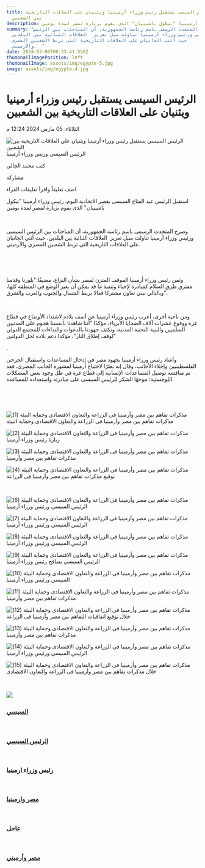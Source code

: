 ```yaml
---
title: الرئيس السيسى يستقبل رئيس وزراء أرمينيا ويثنيان على العلاقات التاريخية
  بين الشعبين
description: رئيس وزراء أرمينيا "نيكول باشينيان" الذى يقوم بزيارة لمصر لمدة يومين.
summary: "وصرح المتحدث الرسمى باسم رئاسة الجمهورية، أن المباحثات بين الرئيس
  السيسى ورئيس وزراء أرمينيا تناولت سبل تعزيز  العلاقات الثنائية بين البلدين،
  حيث أثنى الجانبان على العلاقات التاريخية التى تربط الشعبين المصري
  والأرميني.  "
date: 2024-03-06T00:33:41.556Z
thumbnailImagePosition: left
thumbnailImage: assets/img/egypte-5.jpg
image: assets/img/egypte-4.jpg
---
```

<!--StartFragment-->

# الرئيس السيسى يستقبل رئيس وزراء أرمينيا ويثنيان على العلاقات التاريخية بين الشعبين

الثلاثاء، 05 مارس 2024 12:24 م

![الرئيس السيسى يستقبل رئيس وزراء أرمينيا ويثنيان على العلاقات التاريخية بين الشعبين](https://img.youm7.com/large/20240305042809289.jpg "الرئيس السيسى يستقبل رئيس وزراء أرمينيا ويثنيان على العلاقات التاريخية بين الشعبين")الرئيس السيسى وريس وزراء أرمينيا

كتب محمد الجالى

مشاركة



اضف تعليقاً واقرأ تعليقات القراء

استقبل الرئيس عبد الفتاح السيسى بقصر الاتحادية اليوم، رئيس وزراء أرمينيا "نيكول باشينيان" الذى يقوم بزيارة لمصر لمدة يومين

[](https://vidverto.io/)

 

وصرح المتحدث الرسمى باسم رئاسة الجمهورية، أن المباحثات بين الرئيس السيسى ورئيس وزراء أرمينيا تناولت سبل تعزيز  العلاقات الثنائية بين البلدين، حيث أثنى الجانبان على العلاقات التاريخية التى تربط الشعبين المصري والأرميني.

 

 

وثمن رئيس وزراء أرمينيا الموقف المتزن لمصر بشأن النزاع، مضيفًا:"بلورنا وقدمنا مفترق طرق السلام كمبادرة لإحياء وتنفيذ ما قد يمكن أن يغير الوضع في المنطقة كلها، وبالتالي نبني تعاون مشتركا فعالا بربط الشمال والجنوب والغرب والشرق".

 

ومن ناحية أخرى، أعرب رئيس وزراء أرمينيا عن أسف بلاده لاشتداد الأوضاع في قطاع غزة ووقوع عشرات آلاف الضحايا الأبرياء، مؤكدًا "أننا شاهدنا بأنفسنا هجوم على المدنيين السلميين والبنية التحتية المدنية، ونكثف جهودنا بالدعوات والنداءات للمجتمع الدولي لوقف إطلاق النار"، مؤكدا دعم بلاده لحل الدولتين"

.

وأشاد رئيس وزراء أرمينيا بجهود مصر في إدخال المساعدات واستقبال الجرحى الفلسطينيين وإجلاء الأجانب، وقال إنه نظرًا لاحتياج أرمينيا لمشورة الجانب المصري، فقد تم مناقشة توصيل المساعدات الإنسانية إلى قطاع غزة في ظل وجود بعض المشكلات اللوجستية؛ موجهًا الشكر للرئيس السيسى على مبادرته واستعداده للمساعدة.

 

 

![مذكرات تفاهم بين مصر وأرمينيا فى الزراعة والتعاون الاقتصادى وحماية البيئة (1)](https://img.youm7.com/ArticleImgs/2024/3/5/41025-%D9%85%D8%B0%D9%83%D8%B1%D8%A7%D8%AA-%D8%AA%D9%81%D8%A7%D9%87%D9%85-%D8%A8%D9%8A%D9%86-%D9%85%D8%B5%D8%B1-%D9%88%D8%A3%D8%B1%D9%85%D9%8A%D9%86%D9%8A%D8%A7-%D9%81%D9%89-%D8%A7%D9%84%D8%B2%D8%B1%D8%A7%D8%B9%D8%A9-%D9%88%D8%A7%D9%84%D8%AA%D8%B9%D8%A7%D9%88%D9%86-%D8%A7%D9%84%D8%A7%D9%82%D8%AA%D8%B5%D8%A7%D8%AF%D9%89-%D9%88%D8%AD%D9%85%D8%A7%D9%8A%D8%A9-%D8%A7%D9%84%D8%A8%D9%8A%D8%A6%D8%A9-(1).jpg "مذكرات تفاهم بين مصر وأرمينيا فى الزراعة والتعاون الاقتصادى وحماية البيئة (1)")مذكرات تفاهم بين مصر وأرمينيا فى الزراعة والتعاون الاقتصادى وحماية البيئة



![مذكرات تفاهم بين مصر وأرمينيا فى الزراعة والتعاون الاقتصادى وحماية البيئة (2)](https://img.youm7.com/ArticleImgs/2024/3/5/62877-%D9%85%D8%B0%D9%83%D8%B1%D8%A7%D8%AA-%D8%AA%D9%81%D8%A7%D9%87%D9%85-%D8%A8%D9%8A%D9%86-%D9%85%D8%B5%D8%B1-%D9%88%D8%A3%D8%B1%D9%85%D9%8A%D9%86%D9%8A%D8%A7-%D9%81%D9%89-%D8%A7%D9%84%D8%B2%D8%B1%D8%A7%D8%B9%D8%A9-%D9%88%D8%A7%D9%84%D8%AA%D8%B9%D8%A7%D9%88%D9%86-%D8%A7%D9%84%D8%A7%D9%82%D8%AA%D8%B5%D8%A7%D8%AF%D9%89-%D9%88%D8%AD%D9%85%D8%A7%D9%8A%D8%A9-%D8%A7%D9%84%D8%A8%D9%8A%D8%A6%D8%A9-(2).jpg "مذكرات تفاهم بين مصر وأرمينيا فى الزراعة والتعاون الاقتصادى وحماية البيئة (2)")زيارة رئيس وزراء أرمينيا



![مذكرات تفاهم بين مصر وأرمينيا فى الزراعة والتعاون الاقتصادى وحماية البيئة (3)](https://img.youm7.com/ArticleImgs/2024/3/5/48047-%D9%85%D8%B0%D9%83%D8%B1%D8%A7%D8%AA-%D8%AA%D9%81%D8%A7%D9%87%D9%85-%D8%A8%D9%8A%D9%86-%D9%85%D8%B5%D8%B1-%D9%88%D8%A3%D8%B1%D9%85%D9%8A%D9%86%D9%8A%D8%A7-%D9%81%D9%89-%D8%A7%D9%84%D8%B2%D8%B1%D8%A7%D8%B9%D8%A9-%D9%88%D8%A7%D9%84%D8%AA%D8%B9%D8%A7%D9%88%D9%86-%D8%A7%D9%84%D8%A7%D9%82%D8%AA%D8%B5%D8%A7%D8%AF%D9%89-%D9%88%D8%AD%D9%85%D8%A7%D9%8A%D8%A9-%D8%A7%D9%84%D8%A8%D9%8A%D8%A6%D8%A9-(3).jpg "مذكرات تفاهم بين مصر وأرمينيا فى الزراعة والتعاون الاقتصادى وحماية البيئة (3)")مذكرات تفاهم بين مصر وأرمينيا



![مذكرات تفاهم بين مصر وأرمينيا فى الزراعة والتعاون الاقتصادى وحماية البيئة (4)](https://img.youm7.com/ArticleImgs/2024/3/5/55110-%D9%85%D8%B0%D9%83%D8%B1%D8%A7%D8%AA-%D8%AA%D9%81%D8%A7%D9%87%D9%85-%D8%A8%D9%8A%D9%86-%D9%85%D8%B5%D8%B1-%D9%88%D8%A3%D8%B1%D9%85%D9%8A%D9%86%D9%8A%D8%A7-%D9%81%D9%89-%D8%A7%D9%84%D8%B2%D8%B1%D8%A7%D8%B9%D8%A9-%D9%88%D8%A7%D9%84%D8%AA%D8%B9%D8%A7%D9%88%D9%86-%D8%A7%D9%84%D8%A7%D9%82%D8%AA%D8%B5%D8%A7%D8%AF%D9%89-%D9%88%D8%AD%D9%85%D8%A7%D9%8A%D8%A9-%D8%A7%D9%84%D8%A8%D9%8A%D8%A6%D8%A9-(4).jpg "مذكرات تفاهم بين مصر وأرمينيا فى الزراعة والتعاون الاقتصادى وحماية البيئة (4)")توقيع مذكرات تفاهم بين مصر وأرمينيا فى الزراعة 

 



![مذكرات تفاهم بين مصر وأرمينيا فى الزراعة والتعاون الاقتصادى وحماية البيئة (6)](https://img.youm7.com/ArticleImgs/2024/3/5/73475-%D9%85%D8%B0%D9%83%D8%B1%D8%A7%D8%AA-%D8%AA%D9%81%D8%A7%D9%87%D9%85-%D8%A8%D9%8A%D9%86-%D9%85%D8%B5%D8%B1-%D9%88%D8%A3%D8%B1%D9%85%D9%8A%D9%86%D9%8A%D8%A7-%D9%81%D9%89-%D8%A7%D9%84%D8%B2%D8%B1%D8%A7%D8%B9%D8%A9-%D9%88%D8%A7%D9%84%D8%AA%D8%B9%D8%A7%D9%88%D9%86-%D8%A7%D9%84%D8%A7%D9%82%D8%AA%D8%B5%D8%A7%D8%AF%D9%89-%D9%88%D8%AD%D9%85%D8%A7%D9%8A%D8%A9-%D8%A7%D9%84%D8%A8%D9%8A%D8%A6%D8%A9-(6).jpg "مذكرات تفاهم بين مصر وأرمينيا فى الزراعة والتعاون الاقتصادى وحماية البيئة (6)")الرئيس السيسي ورئيس وزراء أرمينيا



![مذكرات تفاهم بين مصر وأرمينيا فى الزراعة والتعاون الاقتصادى وحماية البيئة (7)](https://img.youm7.com/ArticleImgs/2024/3/5/104974-%D9%85%D8%B0%D9%83%D8%B1%D8%A7%D8%AA-%D8%AA%D9%81%D8%A7%D9%87%D9%85-%D8%A8%D9%8A%D9%86-%D9%85%D8%B5%D8%B1-%D9%88%D8%A3%D8%B1%D9%85%D9%8A%D9%86%D9%8A%D8%A7-%D9%81%D9%89-%D8%A7%D9%84%D8%B2%D8%B1%D8%A7%D8%B9%D8%A9-%D9%88%D8%A7%D9%84%D8%AA%D8%B9%D8%A7%D9%88%D9%86-%D8%A7%D9%84%D8%A7%D9%82%D8%AA%D8%B5%D8%A7%D8%AF%D9%89-%D9%88%D8%AD%D9%85%D8%A7%D9%8A%D8%A9-%D8%A7%D9%84%D8%A8%D9%8A%D8%A6%D8%A9-(7).jpg "مذكرات تفاهم بين مصر وأرمينيا فى الزراعة والتعاون الاقتصادى وحماية البيئة (7)")الرئيس السيسي ورئيس وزراء أرمينيا



![مذكرات تفاهم بين مصر وأرمينيا فى الزراعة والتعاون الاقتصادى وحماية البيئة (8)](https://img.youm7.com/ArticleImgs/2024/3/5/115926-%D9%85%D8%B0%D9%83%D8%B1%D8%A7%D8%AA-%D8%AA%D9%81%D8%A7%D9%87%D9%85-%D8%A8%D9%8A%D9%86-%D9%85%D8%B5%D8%B1-%D9%88%D8%A3%D8%B1%D9%85%D9%8A%D9%86%D9%8A%D8%A7-%D9%81%D9%89-%D8%A7%D9%84%D8%B2%D8%B1%D8%A7%D8%B9%D8%A9-%D9%88%D8%A7%D9%84%D8%AA%D8%B9%D8%A7%D9%88%D9%86-%D8%A7%D9%84%D8%A7%D9%82%D8%AA%D8%B5%D8%A7%D8%AF%D9%89-%D9%88%D8%AD%D9%85%D8%A7%D9%8A%D8%A9-%D8%A7%D9%84%D8%A8%D9%8A%D8%A6%D8%A9-(8).jpg "مذكرات تفاهم بين مصر وأرمينيا فى الزراعة والتعاون الاقتصادى وحماية البيئة (8)")الرئيس السيسي ورئيس وزراء أرمينيا



![مذكرات تفاهم بين مصر وأرمينيا فى الزراعة والتعاون الاقتصادى وحماية البيئة (9)](https://img.youm7.com/ArticleImgs/2024/3/5/70444-%D9%85%D8%B0%D9%83%D8%B1%D8%A7%D8%AA-%D8%AA%D9%81%D8%A7%D9%87%D9%85-%D8%A8%D9%8A%D9%86-%D9%85%D8%B5%D8%B1-%D9%88%D8%A3%D8%B1%D9%85%D9%8A%D9%86%D9%8A%D8%A7-%D9%81%D9%89-%D8%A7%D9%84%D8%B2%D8%B1%D8%A7%D8%B9%D8%A9-%D9%88%D8%A7%D9%84%D8%AA%D8%B9%D8%A7%D9%88%D9%86-%D8%A7%D9%84%D8%A7%D9%82%D8%AA%D8%B5%D8%A7%D8%AF%D9%89-%D9%88%D8%AD%D9%85%D8%A7%D9%8A%D8%A9-%D8%A7%D9%84%D8%A8%D9%8A%D8%A6%D8%A9-(9).jpg "مذكرات تفاهم بين مصر وأرمينيا فى الزراعة والتعاون الاقتصادى وحماية البيئة (9)")الرئيس السيسي يصافح رئيس وزراء أرمينيا



![مذكرات تفاهم بين مصر وأرمينيا فى الزراعة والتعاون الاقتصادى وحماية البيئة (10)](https://img.youm7.com/ArticleImgs/2024/3/5/78011-%D9%85%D8%B0%D9%83%D8%B1%D8%A7%D8%AA-%D8%AA%D9%81%D8%A7%D9%87%D9%85-%D8%A8%D9%8A%D9%86-%D9%85%D8%B5%D8%B1-%D9%88%D8%A3%D8%B1%D9%85%D9%8A%D9%86%D9%8A%D8%A7-%D9%81%D9%89-%D8%A7%D9%84%D8%B2%D8%B1%D8%A7%D8%B9%D8%A9-%D9%88%D8%A7%D9%84%D8%AA%D8%B9%D8%A7%D9%88%D9%86-%D8%A7%D9%84%D8%A7%D9%82%D8%AA%D8%B5%D8%A7%D8%AF%D9%89-%D9%88%D8%AD%D9%85%D8%A7%D9%8A%D8%A9-%D8%A7%D9%84%D8%A8%D9%8A%D8%A6%D8%A9-(10).jpg "مذكرات تفاهم بين مصر وأرمينيا فى الزراعة والتعاون الاقتصادى وحماية البيئة (10)")السيسي ورئيس وزراء أرمينيا



![مذكرات تفاهم بين مصر وأرمينيا فى الزراعة والتعاون الاقتصادى وحماية البيئة (11)](https://img.youm7.com/ArticleImgs/2024/3/5/52686-%D9%85%D8%B0%D9%83%D8%B1%D8%A7%D8%AA-%D8%AA%D9%81%D8%A7%D9%87%D9%85-%D8%A8%D9%8A%D9%86-%D9%85%D8%B5%D8%B1-%D9%88%D8%A3%D8%B1%D9%85%D9%8A%D9%86%D9%8A%D8%A7-%D9%81%D9%89-%D8%A7%D9%84%D8%B2%D8%B1%D8%A7%D8%B9%D8%A9-%D9%88%D8%A7%D9%84%D8%AA%D8%B9%D8%A7%D9%88%D9%86-%D8%A7%D9%84%D8%A7%D9%82%D8%AA%D8%B5%D8%A7%D8%AF%D9%89-%D9%88%D8%AD%D9%85%D8%A7%D9%8A%D8%A9-%D8%A7%D9%84%D8%A8%D9%8A%D8%A6%D8%A9-(11).jpg "مذكرات تفاهم بين مصر وأرمينيا فى الزراعة والتعاون الاقتصادى وحماية البيئة (11)")مذكرات تفاهم بين مصر وأرمينيا 



![مذكرات تفاهم بين مصر وأرمينيا فى الزراعة والتعاون الاقتصادى وحماية البيئة (12)](https://img.youm7.com/ArticleImgs/2024/3/5/58340-%D9%85%D8%B0%D9%83%D8%B1%D8%A7%D8%AA-%D8%AA%D9%81%D8%A7%D9%87%D9%85-%D8%A8%D9%8A%D9%86-%D9%85%D8%B5%D8%B1-%D9%88%D8%A3%D8%B1%D9%85%D9%8A%D9%86%D9%8A%D8%A7-%D9%81%D9%89-%D8%A7%D9%84%D8%B2%D8%B1%D8%A7%D8%B9%D8%A9-%D9%88%D8%A7%D9%84%D8%AA%D8%B9%D8%A7%D9%88%D9%86-%D8%A7%D9%84%D8%A7%D9%82%D8%AA%D8%B5%D8%A7%D8%AF%D9%89-%D9%88%D8%AD%D9%85%D8%A7%D9%8A%D8%A9-%D8%A7%D9%84%D8%A8%D9%8A%D8%A6%D8%A9-(12).jpg "مذكرات تفاهم بين مصر وأرمينيا فى الزراعة والتعاون الاقتصادى وحماية البيئة (12)")خلال توقيع اتفاقيات التفاهم بين مصر وأرمينيا فى الزراعة



![مذكرات تفاهم بين مصر وأرمينيا فى الزراعة والتعاون الاقتصادى وحماية البيئة (13)](https://img.youm7.com/ArticleImgs/2024/3/5/59282-%D9%85%D8%B0%D9%83%D8%B1%D8%A7%D8%AA-%D8%AA%D9%81%D8%A7%D9%87%D9%85-%D8%A8%D9%8A%D9%86-%D9%85%D8%B5%D8%B1-%D9%88%D8%A3%D8%B1%D9%85%D9%8A%D9%86%D9%8A%D8%A7-%D9%81%D9%89-%D8%A7%D9%84%D8%B2%D8%B1%D8%A7%D8%B9%D8%A9-%D9%88%D8%A7%D9%84%D8%AA%D8%B9%D8%A7%D9%88%D9%86-%D8%A7%D9%84%D8%A7%D9%82%D8%AA%D8%B5%D8%A7%D8%AF%D9%89-%D9%88%D8%AD%D9%85%D8%A7%D9%8A%D8%A9-%D8%A7%D9%84%D8%A8%D9%8A%D8%A6%D8%A9-(13).jpg "مذكرات تفاهم بين مصر وأرمينيا فى الزراعة والتعاون الاقتصادى وحماية البيئة (13)")مذكرات تفاهم بين مصر وأرمينيا



![مذكرات تفاهم بين مصر وأرمينيا فى الزراعة والتعاون الاقتصادى وحماية البيئة (14)](https://img.youm7.com/ArticleImgs/2024/3/5/63916-%D9%85%D8%B0%D9%83%D8%B1%D8%A7%D8%AA-%D8%AA%D9%81%D8%A7%D9%87%D9%85-%D8%A8%D9%8A%D9%86-%D9%85%D8%B5%D8%B1-%D9%88%D8%A3%D8%B1%D9%85%D9%8A%D9%86%D9%8A%D8%A7-%D9%81%D9%89-%D8%A7%D9%84%D8%B2%D8%B1%D8%A7%D8%B9%D8%A9-%D9%88%D8%A7%D9%84%D8%AA%D8%B9%D8%A7%D9%88%D9%86-%D8%A7%D9%84%D8%A7%D9%82%D8%AA%D8%B5%D8%A7%D8%AF%D9%89-%D9%88%D8%AD%D9%85%D8%A7%D9%8A%D8%A9-%D8%A7%D9%84%D8%A8%D9%8A%D8%A6%D8%A9-(14).jpg "مذكرات تفاهم بين مصر وأرمينيا فى الزراعة والتعاون الاقتصادى وحماية البيئة (14)")الرئيس السيسي ورئيس وزراء أرمينيا



![مذكرات تفاهم بين مصر وأرمينيا فى الزراعة والتعاون الاقتصادى وحماية البيئة (15)](https://img.youm7.com/ArticleImgs/2024/3/5/57530-%D9%85%D8%B0%D9%83%D8%B1%D8%A7%D8%AA-%D8%AA%D9%81%D8%A7%D9%87%D9%85-%D8%A8%D9%8A%D9%86-%D9%85%D8%B5%D8%B1-%D9%88%D8%A3%D8%B1%D9%85%D9%8A%D9%86%D9%8A%D8%A7-%D9%81%D9%89-%D8%A7%D9%84%D8%B2%D8%B1%D8%A7%D8%B9%D8%A9-%D9%88%D8%A7%D9%84%D8%AA%D8%B9%D8%A7%D9%88%D9%86-%D8%A7%D9%84%D8%A7%D9%82%D8%AA%D8%B5%D8%A7%D8%AF%D9%89-%D9%88%D8%AD%D9%85%D8%A7%D9%8A%D8%A9-%D8%A7%D9%84%D8%A8%D9%8A%D8%A6%D8%A9-(15).jpg "مذكرات تفاهم بين مصر وأرمينيا فى الزراعة والتعاون الاقتصادى وحماية البيئة (15)")خلال مذكرات تفاهم بين مصر وأرمينيا فى الزراعة والتعاون الاقتصادى

 



![](https://www.youm7.com/images/tagNewNew.png?2) 

### [السيسي](https://www.youm7.com/Tags/Index?id=14906&tag=%D8%A7%D9%84%D8%B3%D9%8A%D8%B3%D9%8A)

 

### [الرئيس السيسي](https://www.youm7.com/Tags/Index?id=32260&tag=%D8%A7%D9%84%D8%B1%D8%A6%D9%8A%D8%B3-%D8%A7%D9%84%D8%B3%D9%8A%D8%B3%D9%8A)

 

### [رئيس وزراء ارمينيا](https://www.youm7.com/Tags/Index?id=838312&tag=%D8%B1%D8%A6%D9%8A%D8%B3-%D9%88%D8%B2%D8%B1%D8%A7%D8%A1-%D8%A7%D8%B1%D9%85%D9%8A%D9%86%D9%8A%D8%A7)

 

### [مصر وارمينيا](https://www.youm7.com/Tags/Index?id=2944059&tag=%D9%85%D8%B5%D8%B1-%D9%88%D8%A7%D8%B1%D9%85%D9%8A%D9%86%D9%8A%D8%A7)

 

### [عاجل](https://www.youm7.com/Tags/Index?id=11439&tag=%D8%B9%D8%A7%D8%AC%D9%84)

 

### [مصر وأرميني](https://www.youm7.com/Tags/Index?id=1555415&tag=%D9%85%D8%B5%D8%B1-%D9%88%D8%A3%D8%B1%D9%85%D9%8A%D9%86%D9%8A%D8%A7)
